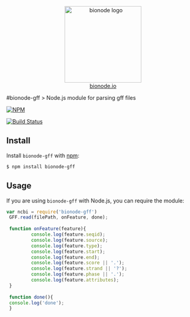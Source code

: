 <p align="center">
  <a href="http://bionode.io">
    <img height="200" width="200" title="bionode" alt="bionode logo" src="https://rawgithub.com/bionode/bionode/master/docs/bionode-logo.min.svg"/>
  </a>
  <br/>
  <a href="http://bionode.io/">bionode.io</a>
</p>
#bionode-gff
> Node.js module for parsing gff files

[![NPM](https://nodei.co/npm/bionode-gff.png?downloads=true&downloadRank=true&stars=true)](https://nodei.co/npm/bionode-gff/)


[![Build Status](https://travis-ci.org/bionode/bionode-gff.svg)](https://travis-ci.org/bionode/bionode-gff)

Install
-------

Install ```bionode-gff``` with [npm](//npmjs.org):

```sh
$ npm install bionode-gff
```

Usage
-----

If you are using ```bionode-gff``` with Node.js, you can require the module:

```js
var ncbi = require('bionode-gff')
 GFF.read(filePath, onFeature, done);
 
 function onFeature(feature){
         console.log(feature.seqid);
         console.log(feature.source);
         console.log(feature.type);
         console.log(feature.start);
         console.log(feature.end);
         console.log(feature.score || '.');
         console.log(feature.strand || '?');
         console.log(feature.phase || '.');
         console.log(feature.attributes);
 }
 
 function done(){
 console.log('done');
 }
```